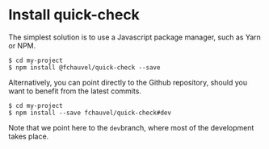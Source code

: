 # Install quick-check

The simplest solution is to use a Javascript package manager, such as
Yarn or NPM.

```shell-session {highlight: [2]}
$ cd my-project
$ npm install @fchauvel/quick-check --save
```

Alternatively, you can point directly to the Github repository, should
you want to benefit from the latest commits.

```shell-session {highlight: [2]}
$ cd my-project
$ npm install --save fchauvel/quick-check#dev
```

Note that we point here to the `dev`branch, where most of the
development takes place.
